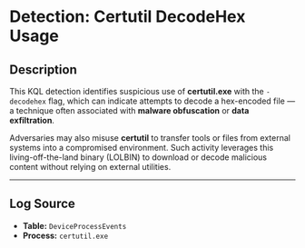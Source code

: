 # **Detection: Certutil DecodeHex Usage**

## **Description**
This KQL detection identifies suspicious use of **certutil.exe** with the `-decodehex` flag, which can indicate attempts to decode a hex-encoded file — a technique often associated with **malware obfuscation** or **data exfiltration**.  

Adversaries may also misuse **certutil** to transfer tools or files from external systems into a compromised environment. Such activity leverages this living-off-the-land binary (LOLBIN) to download or decode malicious content without relying on external utilities.  

---

## **Log Source**
- **Table:** `DeviceProcessEvents`  
- **Process:** `certutil.exe`  

